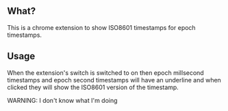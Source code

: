 ## What?

This is a chrome extension to show ISO8601 timestamps for epoch timestamps.

## Usage

When the extension's switch is switched to on then epoch millsecond timestamps and epoch second timestamps will have an underline and when clicked they will show the ISO8601 version of the timestamp.

WARNING: I don't know what I'm doing